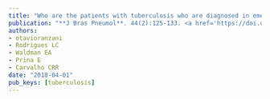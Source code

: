 ```yaml
---
title: "Who are the patients with tuberculosis who are diagnosed in emergency facilities? An analysis of treatment outcomes in the state of São Paulo, Brazil"
publication: "**J Bras Pneumol**. 44(2):125-133. <a href='https://doi.org/10.1590/s1806-37562017000000384' target='_blank' rel='noopener noreferrer'>10.1590/s1806-37562017000000384</a>"
authors:
- otavioranzani
- Rodrigues LC
- Waldman EA
- Prina E
- Carvalho CRR
date: "2018-04-01"
pub_keys: [tuberculosis]
---
```

